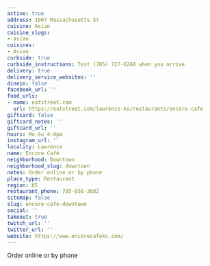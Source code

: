 ```yaml
---
active: true
address: 1007 Massachusetts St
cuisine: Asian
cuisine_slugs:
- asian
cuisines:
- Asian
curbside: true
curbside_instructions: Text (785) 727-6268 when you arrive
delivery: true
delivery_service_websites: ''
dinein: false
facebook_url: ''
food_urls:
- name: eatstreet.com
  url: https://eatstreet.com/lawrence-ks/restaurants/encore-cafe
giftcard: false
giftcard_notes: ''
giftcard_url: ''
hours: Mo-Su 4-9pm
instagram_url: ''
locality: Lawrence
name: Encore Café
neighborhood: Downtown
neighborhood_slug: downtown
notes: Order online or by phone
place_type: Restaurant
region: KS
restaurant_phone: 785-856-3682
sitemap: false
slug: encore-cafe-downtown
social: ''
takeout: true
twitch_url: ''
twitter_url: ''
website: https://www.encorecafeks.com/
---
```


Order online or by phone
